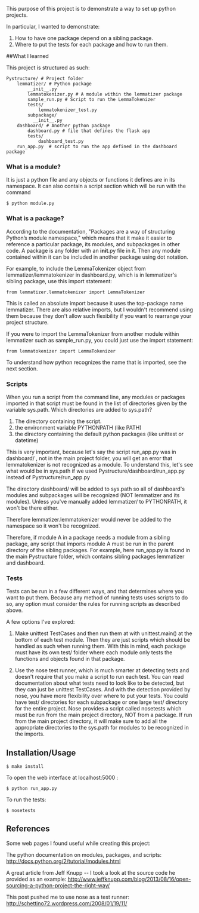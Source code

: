 This purpose of this project is to demonstrate a way to set up
python projects.

In particular, I wanted to demonstrate:

1. How to have one package depend on a sibling package.
2. Where to put the tests for each package and how to run
   them.

##What I learned

This project is structured as such:

    Pystructure/ # Project folder
        lemmatizer/ # Python package
            __init__.py
            lemmatokenizer.py # A module within the lemmatizer package
            sample_run.py # Script to run the LemmaTokenizer
            tests/
                lemmatokenizer_test.py
            subpackage/
              __init__.py
        dashboard/ # Another python package
            dashboard.py # file that defines the flask app
            tests/
                dashboard_test.py
        run_app.py  # script to run the app defined in the dashboard package

### What is a module?
It is just a python file and any objects or functions it defines are in its namespace. It can
also contain a script section which will be run with the command 

    $ python module.py

### What is a package?
According to the documentation,
"Packages are a way of structuring Python’s module namespace,"
which means that it make it easier to reference a particular package, its modules, 
and subpackages in other code.
A package is any folder with an __init__.py file in it. Then any module contained within it
can be included in another package using dot notation.

For example, to include the LemmaTokenizer object from lemmatizer/lemmatokenizer in
dashboard.py, which is in lemmatizer's sibling package, use this import statement:

    from lemmatizer.lemmatokenizer import LemmaTokenizer

This is called an absolute import because it uses the top-package name lemmatizer. There are
also relative imports, but I wouldn't recommend using them because they don't allow such
flexibility if you want to rearrange your project structure.

If you were to import the LemmaTokenizer from another module within lemmatizer such as
sample_run.py, you could just use the import statement:

    from lemmatokenizer import LemmaTokenizer 

To understand how python recognizes the name that is imported, see the next section.

### Scripts
When you run a script from the command line, any modules or packages imported in that script
must be found in the list of directories given by the variable sys.path. Which directories
are added to sys.path?

1. The directory containing the script.
2. the environment variable PYTHONPATH (like PATH)
3. the directory containing the default python packages (like unittest or datetime)

This is very important, because let's say the script run_app.py was in dashboard/ , not in the
main project folder, you will get an error that lemmatokenizer is not recognized as a module.
To understand this, let's see what would be in sys.path if we used
Pystructure/dashboard/run_app.py instead of Pystructure/run_app.py

The directory dashboard/ will be added to sys.path so all of dashboard's modules and subpackages will be
recognized (NOT lemmatizer and its modules). Unless you've manually added lemmatizer/ to PYTHONPATH, it won't be there either.

Therefore lemmatizer.lemmatokenizer would never be added to the namespace so it won't be
recognized.

Therefore, if module A in a package needs a module from a sibling package, any script that
imports module A must be run in the parent directory of the sibling packages.
For example, here run_app.py is found in the main Pystructure folder, which contains sibling
packages lemmatizer and dashboard.

### Tests
Tests can be run in a few different ways, and that determines where you want to put them.
Because any method of running tests uses scripts to do so, any option must consider the rules
for running scripts as described above.

A few options I've explored:

1. Make unittest TestCases and then run them at with unittest.main() at the bottom of each
   test module. Then they are just scripts which should be handled as such when running them.
   With this in mind, each package must have its own test/ folder where each
   module only tests the functions and objects found in that package.

2. Use the nose test runner, which is much smarter at detecting tests and doesn't require
   that you make a script to run each test. You can read documentation about what tests need
   to look like to be detected, but they can just be unittest TestCases. And with the
   detection provided by nose, you have more flexibility over where to put your tests. You
   could have test/ directories for each subpackage or one large test/ directory for the
   entire project. Nose provides a script called nosetests which must be run from the main
   project directory, NOT from a package. If run from the main project directory, it will
   make sure to add all the appropriate directories to the sys.path for modules to be
   recognized in the imports.

## Installation/Usage

    $ make install
    
To open the web interface at localhost:5000 :

    $ python run_app.py

To run the tests:

    $ nosetests

## References

Some web pages I found useful while creating this project:

The python documentation on modules, packages, and scripts:
http://docs.python.org/2/tutorial/modules.html

A great article from Jeff Knupp -- I took a look at the source code he provided as an example:
http://www.jeffknupp.com/blog/2013/08/16/open-sourcing-a-python-project-the-right-way/

This post pushed me to use nose as a test runner:
http://schettino72.wordpress.com/2008/01/19/11/



